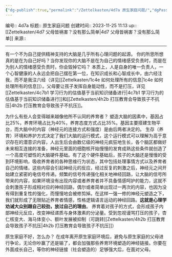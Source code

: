 ```yaml
---
{"dg-publish":true,"permalink":"/Zettelkasten/4d7a 原生家庭问题/","dgPassFrontmatter":true}
---
```


编号:: 4d7a
标题:: 原生家庭问题
创建时间:: 2023-11-25 11:13
up:: [[Zettelkasten/4d7 父母皆祸害？没有那么简单\|4d7 父母皆祸害？没有那么简单]]
来源:: 

---
有一个不为自己提供精神支持的大脑是几乎所有心理问题的起源。
你的所思所想真的是在为自己好吗？当你发现你的大脑不是在为自己的情绪感受负责时，而是在为别人的情绪感受负责时，你会毁掉它吗？
本质上，人是自身的唯一负责人，一个心智健康的人永远会把自己摆在第一位，在知识成长和心智成长中，由六经注我，而不是我注六经（详见[[Zettelkasten/1c4e 如何处理所有的信息\|1c4e 如何处理所有的信息]]）。父母要让孩子发挥自身能动性，而不是打压，详见[[Zettelkasten/4c7b1 学习行为的估值基于当前知识储备进行\|4c7b1 学习行为的估值基于当前知识储备进行]]和[[Zettelkasten/4h2b 打压教育会导致孩子不抗压\|4h2b 打压教育会导致孩子不抗压]]。

为什么有些人会变得越来越像他所不认同的养育者？
塑造大脑的因素中，基因占比25%，养育环境占比为40%，养育态度方式占比35%。基因主要搭建生物平台，而大脑中的内容（神经元的连接方式和强度）是由后两者决定的。
生存（养育）环境和养护方式决定了我们大脑的运行模式，这个运行模式可以理解为高于意识存在的潜意识内容，人出生后会由数亿级的神经元疯狂地生长，各个脑区都做好未来相互连接的准备，神经元里面的细胞核开始慢慢的发育成熟这些条件就创造了一个高度可塑性的大脑硬件基础。有了这个硬件基础后，孩子的大脑还是慢慢的受到环境影响，吸收养育者的各种思维行为状态，其中包括处理事情方式以及养育者自己的情绪，这些内容会引起神经元的反应，经过反复的刺激之后，神经元之间开始建立紧密的电信号传递。频繁的信号传递强化相关地神经回路，让大脑的信号所带来的内容，如果环境没有出现内容或者养育者并不具备情感呵护的能力，这就不会刺激孩子形成相对应的神经回路，偶尔或者简单出现过一两次的内容，也因为没有得到重复性的强化，而慢慢地会被修剪掉。在这样一强一修的神经元塑造之下，我们就形成了无限贴近养育者情感，性格逻辑语言运动的神经回路。**这就是心理学劝诫大众别跟自己较劲，放过自己的理由**。
养育着对孩子的方式，会形成孩子内部神经元反应，改变神经递质与身体激素的分泌量。受到忽视谩骂打压的孩子，杏仁核变大、海马体变小、额叶发展被抑制（可跳转[[Zettelkasten/4h2b 打压教育会导致孩子不抗压\|4h2b 打压教育会导致孩子不抗压]]）

原生家庭不好，怎么办？
在成年离开原生家庭环境后，避免与原生家庭的父母进行争论，无论你吵赢了还是输了，都会加强那些养育环境塑造的神经链接。你要在外面成长自己，等你的神经链接（社会塑造的）足够强大后，在面对父母。